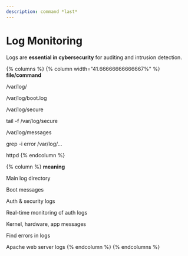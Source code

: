 ```yaml
---
description: command *last*
---
```


# Log Monitoring

Logs are **essential in cybersecurity** for auditing and intrusion detection.

{% columns %}
{% column width="41.66666666666667%" %}
**file/command**

/var/log/

/var/log/boot.log

/var/log/secure

tail -f /var/log/secure

/var/log/messages

grep -i error /var/log/...

httpd
{% endcolumn %}

{% column %}
**meaning**

Main log directory

Boot messages

Auth & security logs

Real-time monitoring of auth logs

Kernel, hardware, app messages

Find errors in logs

Apache web server logs
{% endcolumn %}
{% endcolumns %}
